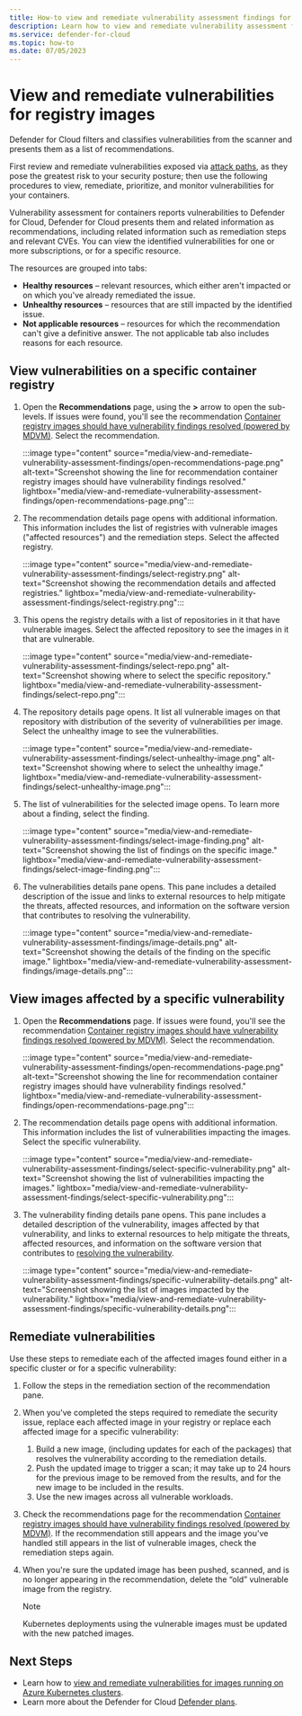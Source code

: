 ```yaml
---
title: How-to view and remediate vulnerability assessment findings for registry images 
description: Learn how to view and remediate vulnerability assessment findings for registry images 
ms.service: defender-for-cloud
ms.topic: how-to
ms.date: 07/05/2023
---
```


# View and remediate vulnerabilities for registry images

Defender for Cloud filters and classifies vulnerabilities from the scanner and presents them as a list of recommendations. 

First review and remediate vulnerabilities exposed via [attack paths](how-to-manage-attack-path.md), as they pose the greatest risk to your security posture; then use the following procedures to view, remediate, prioritize, and monitor vulnerabilities for your containers.

Vulnerability assessment for containers reports vulnerabilities to Defender for Cloud, Defender for Cloud presents them and related information as recommendations, including related information such as remediation steps and relevant CVEs. You can view the identified vulnerabilities for one or more subscriptions, or for a specific resource.

The resources are grouped into tabs:  

- **Healthy resources** – relevant resources, which either aren't impacted or on which you've already remediated the issue.  
- **Unhealthy resources** – resources that are still impacted by the identified issue.  
- **Not applicable resources** – resources for which the recommendation can't give a definitive answer. The not applicable tab also includes reasons for each resource.  


## View vulnerabilities on a specific container registry 

1. Open the **Recommendations** page, using the **>** arrow to open the sub-levels. If issues were found, you'll see the recommendation [Container registry images should have vulnerability findings resolved (powered by MDVM)](https://portal.azure.com/#blade/Microsoft_Azure_Security/RecommendationsBlade/assessmentKey/c0b7cfc6-3172-465a-b378-53c7ff2cc0d5). Select the recommendation.

    :::image type="content" source="media/view-and-remediate-vulnerability-assessment-findings/open-recommendations-page.png" alt-text="Screenshot showing the line for recommendation container registry images should have vulnerability findings resolved." lightbox="media/view-and-remediate-vulnerability-assessment-findings/open-recommendations-page.png"::: 

1. The recommendation details page opens with additional information. This information includes the list of registries with vulnerable images ("affected resources") and the remediation steps. Select the affected registry.

    :::image type="content" source="media/view-and-remediate-vulnerability-assessment-findings/select-registry.png" alt-text="Screenshot showing the recommendation details and affected registries." lightbox="media/view-and-remediate-vulnerability-assessment-findings/select-registry.png":::

1. This opens the registry details with a list of repositories in it that have vulnerable images. Select the affected repository to see the images in it that are vulnerable. 

    :::image type="content" source="media/view-and-remediate-vulnerability-assessment-findings/select-repo.png" alt-text="Screenshot showing where to select the specific repository." lightbox="media/view-and-remediate-vulnerability-assessment-findings/select-repo.png":::

1. The repository details page opens. It list all vulnerable images on that repository with distribution of the severity of vulnerabilities per image. Select the unhealthy image to see the vulnerabilities. 

    :::image type="content" source="media/view-and-remediate-vulnerability-assessment-findings/select-unhealthy-image.png" alt-text="Screenshot showing where to select the unhealthy image." lightbox="media/view-and-remediate-vulnerability-assessment-findings/select-unhealthy-image.png"::: 
    
1. The list of vulnerabilities for the selected image opens. To learn more about a finding, select the finding.

    :::image type="content" source="media/view-and-remediate-vulnerability-assessment-findings/select-image-finding.png" alt-text="Screenshot showing the list of findings on the specific image." lightbox="media/view-and-remediate-vulnerability-assessment-findings/select-image-finding.png":::

1. The vulnerabilities details pane opens. This pane includes a detailed description of the issue and links to external resources to help mitigate the threats, affected resources, and information on the software version that contributes to resolving the vulnerability.  

    :::image type="content" source="media/view-and-remediate-vulnerability-assessment-findings/image-details.png" alt-text="Screenshot showing the details of the finding on the specific image." lightbox="media/view-and-remediate-vulnerability-assessment-findings/image-details.png":::

## View images affected by a specific vulnerability

1. Open the **Recommendations** page. If issues were found, you'll see the recommendation [Container registry images should have vulnerability findings resolved (powered by MDVM)](https://portal.azure.com/#blade/Microsoft_Azure_Security/RecommendationsBlade/assessmentKey/c0b7cfc6-3172-465a-b378-53c7ff2cc0d5). Select the recommendation.

    :::image type="content" source="media/view-and-remediate-vulnerability-assessment-findings/open-recommendations-page.png" alt-text="Screenshot showing the line for recommendation container registry images should have vulnerability findings resolved." lightbox="media/view-and-remediate-vulnerability-assessment-findings/open-recommendations-page.png"::: 

1. The recommendation details page opens with additional information. This information includes the list of vulnerabilities impacting the images. Select the specific vulnerability.

    :::image type="content" source="media/view-and-remediate-vulnerability-assessment-findings/select-specific-vulnerability.png" alt-text="Screenshot showing the list of vulnerabilities impacting the images." lightbox="media/view-and-remediate-vulnerability-assessment-findings/select-specific-vulnerability.png"::: 

1. The vulnerability finding details pane opens. This pane includes a detailed description of the vulnerability, images affected by that vulnerability, and links to external resources to help mitigate the threats, affected resources, and information on the software version that contributes to [resolving the vulnerability](#remediate-vulnerabilities).

    :::image type="content" source="media/view-and-remediate-vulnerability-assessment-findings/specific-vulnerability-details.png" alt-text="Screenshot showing the list of images impacted by the vulnerability." lightbox="media/view-and-remediate-vulnerability-assessment-findings/specific-vulnerability-details.png":::

## Remediate vulnerabilities

Use these steps to remediate each of the affected images found either in a specific cluster or for a specific vulnerability:

1. Follow the steps in the remediation section of the recommendation pane. 
1. When you've completed the steps required to remediate the security issue, replace each affected image in your registry or replace each affected image for a specific vulnerability: 
    1. Build a new image, (including updates for each of the packages) that resolves the vulnerability according to the remediation details.
    1. Push the updated image to trigger a scan; it may take up to 24 hours for the previous image to be removed from the results, and for the new image to be included in the results.
    1. Use the new images across all vulnerable workloads.

1. Check the recommendations page for the recommendation [Container registry images should have vulnerability findings resolved (powered by MDVM)](https://portal.azure.com/#blade/Microsoft_Azure_Security/RecommendationsBlade/assessmentKey/c0b7cfc6-3172-465a-b378-53c7ff2cc0d5). 
If the recommendation still appears and the image you've handled still appears in the list of vulnerable images, check the remediation steps again. 
1. When you're sure the updated image has been pushed, scanned, and is no longer appearing in the recommendation, delete the “old” vulnerable image from the registry. 

    > [!NOTE]
    > Kubernetes deployments using the vulnerable images must be updated with the new patched images. 

## Next Steps 

- Learn how to [view and remediate vulnerabilities for images running on Azure Kubernetes clusters](view-and-remediate-vulnerabilities-for-images-running-on-aks.md).
- Learn more about the Defender for Cloud [Defender plans](defender-for-cloud-introduction.md#protect-cloud-workloads).
